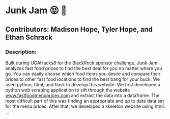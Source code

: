 # Junk Jam :stuck_out_tongue_closed_eyes: :metal:
## Contributors: Madison Hope, Tyler Hope, and Ethan Schrack
### Description: 
Built during UGAHacks8 for the BlackRock sponsor challenge, Junk Jam analyzes fast food prices to find the best deal for you no matter where you go. You can easily choose which food items you desire and compare their prices to other fast food locations to find the best bang for your buck. We used python, html, and flask to develop this website. We first developed a python web scraping application to sift through the website www.fastfoodmenuprices.com and extract the data into a dataframe. The most difficult part of this was finding an appropriate and up to date data set for the menu prices. After that, we developed a skeleton website using html. ... 